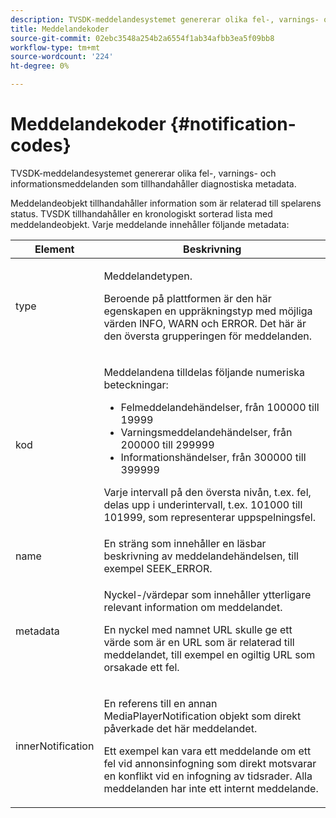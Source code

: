 ```yaml
---
description: TVSDK-meddelandesystemet genererar olika fel-, varnings- och informationsmeddelanden som tillhandahåller diagnostiska metadata.
title: Meddelandekoder
source-git-commit: 02ebc3548a254b2a6554f1ab34afbb3ea5f09bb8
workflow-type: tm+mt
source-wordcount: '224'
ht-degree: 0%

---
```


# Meddelandekoder {#notification-codes}

TVSDK-meddelandesystemet genererar olika fel-, varnings- och informationsmeddelanden som tillhandahåller diagnostiska metadata.

Meddelandeobjekt tillhandahåller information som är relaterad till spelarens status. TVSDK tillhandahåller en kronologiskt sorterad lista med meddelandeobjekt. Varje meddelande innehåller följande metadata:

<table frame="all" colsep="1" rowsep="1" id="table_1A32EFFE1834438D8261886EC9D7250D"> 
 <thead> 
  <tr rowsep="1"> 
   <th colname="1" class="entry"><b> Element</b></th> 
   <th colname="2" class="entry"><b> Beskrivning</b></th> 
  </tr> 
 </thead>
 <tbody> 
  <tr rowsep="1"> 
   <td colname="1"><span class="codeph"> type</span> </td> 
   <td colname="2"> <p>Meddelandetypen. </p> <p>Beroende på plattformen är den här egenskapen en uppräkningstyp med möjliga värden INFO, WARN och ERROR. Det här är den översta grupperingen för meddelanden. </p> </td> 
  </tr> 
  <tr rowsep="1"> 
   <td colname="1"> <span class="codeph"> kod</span> </td> 
   <td colname="2"> <p>Meddelandena tilldelas följande numeriska beteckningar: 
     <ul id="ul_A86BF89D6B3B410E81FAD718D3C4A9F0"> 
      <li id="li_8180972D704C40098723734DD4B45643">Felmeddelandehändelser, från 100000 till 19999 </li> 
      <li id="li_0EC29EA5F0034E5EBFEF8E68A6498D39">Varningsmeddelandehändelser, från 200000 till 299999 </li> 
      <li id="li_189A53D3D7EF4960A521AB04D00DCF70">Informationshändelser, från 300000 till 399999 </li> 
     </ul> </p> <p>Varje intervall på den översta nivån, t.ex. fel, delas upp i underintervall, t.ex. 101000 till 101999, som representerar uppspelningsfel. </p> </td> 
  </tr> 
  <tr rowsep="1"> 
   <td colname="1"><span class="codeph"> name</span> </td> 
   <td colname="2">En sträng som innehåller en läsbar beskrivning av meddelandehändelsen, till exempel <span class="codeph"> SEEK_ERROR</span>. </td> 
  </tr> 
  <tr rowsep="1"> 
   <td colname="1"><span class="codeph"> metadata</span> </td> 
   <td colname="2"> <p>Nyckel-/värdepar som innehåller ytterligare relevant information om meddelandet. </p> <p>En nyckel med namnet <span class="codeph"> URL</span> skulle ge ett värde som är en URL som är relaterad till meddelandet, till exempel en ogiltig URL som orsakade ett fel. </p> </td> 
  </tr> 
  <tr rowsep="0"> 
   <td colname="1"><span class="codeph"> innerNotification</span> </td> 
   <td colname="2"> <p>En referens till en annan <span class="codeph"> MediaPlayerNotification</span> objekt som direkt påverkade det här meddelandet. </p> <p>Ett exempel kan vara ett meddelande om ett fel vid annonsinfogning som direkt motsvarar en konflikt vid en infogning av tidsrader. Alla meddelanden har inte ett internt meddelande. </p> </td> 
  </tr> 
 </tbody> 
</table>
